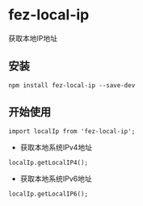 # fez-local-ip

获取本地IP地址

## 安装

```
npm install fez-local-ip --save-dev 
```

## 开始使用

```
import localIp from 'fez-local-ip';
```

- 获取本地系统IPv4地址

```
localIp.getLocalIP4();
```

- 获取本地系统IPv6地址

```
localIp.getLocalIP6();
```
